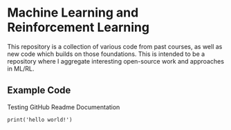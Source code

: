 # Machine Learning and Reinforcement Learning
This repository is a collection of various code from past courses, as well as new code which builds on those foundations. This is intended to be a repository where I aggregate interesting open-source work and approaches in ML/RL.

## Example Code
Testing GitHub Readme Documentation
```
print('hello world!')
```
